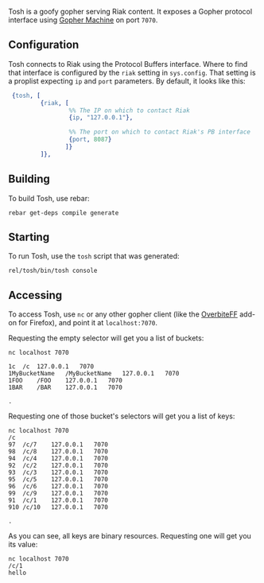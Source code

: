 Tosh is a goofy gopher serving Riak content. It exposes a Gopher
protocol interface using
[Gopher Machine](https://github.com/beerriot/goma) on port `7070`.

## Configuration

Tosh connects to Riak using the Protocol Buffers interface. Where to
find that interface is configured by the `riak` setting in
`sys.config`. That setting is a proplist expecting `ip` and `port`
parameters. By default, it looks like this:

```erlang
 {tosh, [
         {riak, [
                 %% The IP on which to contact Riak
                 {ip, "127.0.0.1"},

                 %% The port on which to contact Riak's PB interface
                 {port, 8087}
                ]}
         ]},
```

## Building

To build Tosh, use rebar:

```shell
rebar get-deps compile generate
```

## Starting

To run Tosh, use the `tosh` script that was generated:

```shell
rel/tosh/bin/tosh console
```

## Accessing

To access Tosh, use `nc` or any other gopher client (like the
[OverbiteFF](https://addons.mozilla.org/en-us/firefox/addon/overbiteff/)
add-on for Firefox), and point it at `localhost:7070`.

Requesting the empty selector will get you a list of buckets:

```shell
nc localhost 7070

1c	/c	127.0.0.1	7070
1MyBucketName	/MyBucketName	127.0.0.1	7070
1FOO	/FOO	127.0.0.1	7070
1BAR	/BAR	127.0.0.1	7070

.
```

Requesting one of those bucket's selectors will get you a list of keys:

```shell
nc localhost 7070
/c
97	/c/7	127.0.0.1	7070
98	/c/8	127.0.0.1	7070
94	/c/4	127.0.0.1	7070
92	/c/2	127.0.0.1	7070
93	/c/3	127.0.0.1	7070
95	/c/5	127.0.0.1	7070
96	/c/6	127.0.0.1	7070
99	/c/9	127.0.0.1	7070
91	/c/1	127.0.0.1	7070
910	/c/10	127.0.0.1	7070

.
```

As you can see, all keys are binary resources. Requesting one will get
you its value:

```shell
nc localhost 7070
/c/1
hello
```
